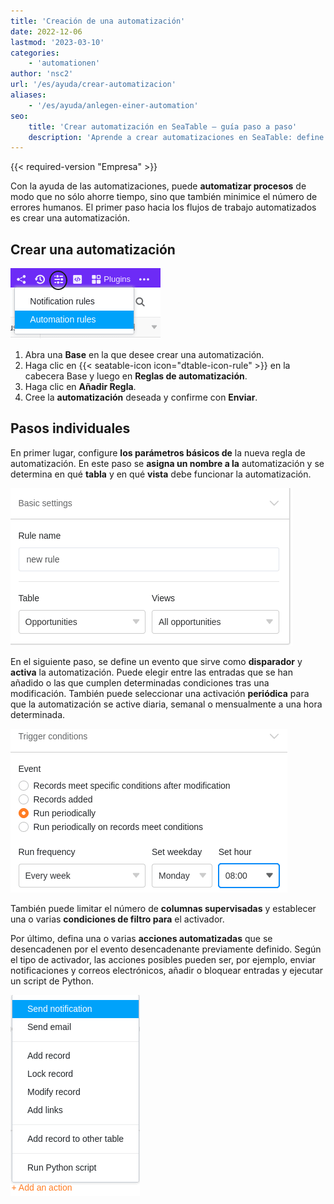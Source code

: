 ```yaml
---
title: 'Creación de una automatización'
date: 2022-12-06
lastmod: '2023-03-10'
categories:
    - 'automationen'
author: 'nsc2'
url: '/es/ayuda/crear-automatizacion'
aliases:
    - '/es/ayuda/anlegen-einer-automation'
seo:
    title: 'Crear automatización en SeaTable – guía paso a paso'
    description: 'Aprende a crear automatizaciones en SeaTable: define eventos, acciones y condiciones para flujos de trabajo automáticos y eficientes.'
---
```


{{< required-version "Empresa" >}}

Con la ayuda de las automatizaciones, puede **automatizar procesos** de modo que no sólo ahorre tiempo, sino que también minimice el número de errores humanos. El primer paso hacia los flujos de trabajo automatizados es crear una automatización.

## Crear una automatización

![Crear automatizaciones](images/how-to-use-automations-for-locking-rows-3.png)

1. Abra una **Base** en la que desee crear una automatización.
2. Haga clic en {{< seatable-icon icon="dtable-icon-rule" >}} en la cabecera Base y luego en **Reglas de automatización**.
3. Haga clic en **Añadir Regla**.
4. Cree la **automatización** deseada y confirme con **Enviar**.

## Pasos individuales

En primer lugar, configure **los parámetros básicos de** la nueva regla de automatización. En este paso se **asigna un nombre a la** automatización y se determina en qué **tabla** y en qué **vista** debe funcionar la automatización.

![En un primer paso, defina la configuración básica de la automatización recién creada](images/steps-to-create-an-automation-1-1.png)

En el siguiente paso, se define un evento que sirve como **disparador** y **activa** la automatización. Puede elegir entre las entradas que se han añadido o las que cumplen determinadas condiciones tras una modificación. También puede seleccionar una activación **periódica** para que la automatización se active diaria, semanal o mensualmente a una hora determinada.

![Definición de un evento que activa la automatización como disparador](images/steps-to-create-an-automation-2-1.png)

También puede limitar el número de **columnas supervisadas** y establecer una o varias **condiciones de filtro para** el activador.

Por último, defina una o varias **acciones automatizadas** que se desencadenen por el evento desencadenante previamente definido. Según el tipo de activador, las acciones posibles pueden ser, por ejemplo, enviar notificaciones y correos electrónicos, añadir o bloquear entradas y ejecutar un script de Python.

![Definición de una acción automatizada desencadenada por el evento desencadenante previamente definido.](images/steps-to-create-an-automation-3.png)
